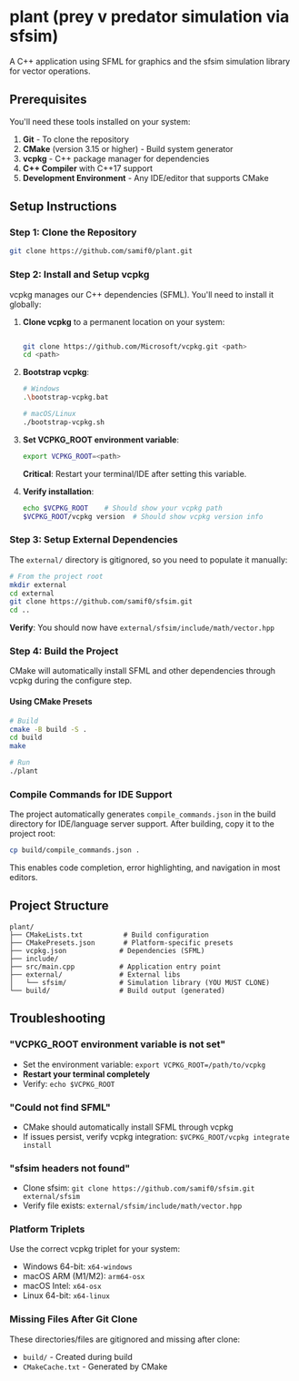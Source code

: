 # plant (prey v predator simulation via sfsim)
A C++ application using SFML for graphics and the sfsim simulation library for vector operations.

## Prerequisites

You'll need these tools installed on your system:

1. **Git** - To clone the repository
2. **CMake** (version 3.15 or higher) - Build system generator
3. **vcpkg** - C++ package manager for dependencies
4. **C++ Compiler** with C++17 support
5. **Development Environment** - Any IDE/editor that supports CMake

## Setup Instructions

### Step 1: Clone the Repository
```bash
git clone https://github.com/samif0/plant.git
```

### Step 2: Install and Setup vcpkg

vcpkg manages our C++ dependencies (SFML). You'll need to install it globally:

1. **Clone vcpkg** to a permanent location on your system:
   ```bash
   
   git clone https://github.com/Microsoft/vcpkg.git <path>
   cd <path>
   ```

2. **Bootstrap vcpkg**:
   ```bash
   # Windows
   .\bootstrap-vcpkg.bat
   
   # macOS/Linux
   ./bootstrap-vcpkg.sh
   ```

3. **Set VCPKG_ROOT environment variable**:
   
   ```bash
   export VCPKG_ROOT=<path>
   ```
   
   **Critical**: Restart your terminal/IDE after setting this variable.

4. **Verify installation**:
   ```bash
   echo $VCPKG_ROOT    # Should show your vcpkg path
   $VCPKG_ROOT/vcpkg version  # Should show vcpkg version info
   ```

### Step 3: Setup External Dependencies

The `external/` directory is gitignored, so you need to populate it manually:

```bash
# From the project root
mkdir external
cd external
git clone https://github.com/samif0/sfsim.git
cd ..
```

**Verify**: You should now have `external/sfsim/include/math/vector.hpp`

### Step 4: Build the Project

CMake will automatically install SFML and other dependencies through vcpkg during the configure step.

#### Using CMake Presets
```bash
# Build
cmake -B build -S .
cd build
make

# Run
./plant

```

### Compile Commands for IDE Support

The project automatically generates `compile_commands.json` in the build directory for IDE/language server support. After building, copy it to the project root:

```bash
cp build/compile_commands.json .
```

This enables code completion, error highlighting, and navigation in most editors.

## Project Structure

```
plant/
├── CMakeLists.txt          # Build configuration
├── CMakePresets.json       # Platform-specific presets
├── vcpkg.json             # Dependencies (SFML)
├── include/            
├── src/main.cpp           # Application entry point
├── external/              # External libs
│   └── sfsim/             # Simulation library (YOU MUST CLONE)
└── build/                 # Build output (generated)
```

## Troubleshooting

### "VCPKG_ROOT environment variable is not set"
- Set the environment variable: `export VCPKG_ROOT=/path/to/vcpkg`
- **Restart your terminal completely**
- Verify: `echo $VCPKG_ROOT`

### "Could not find SFML"
- CMake should automatically install SFML through vcpkg
- If issues persist, verify vcpkg integration: `$VCPKG_ROOT/vcpkg integrate install`

### "sfsim headers not found"
- Clone sfsim: `git clone https://github.com/samif0/sfsim.git external/sfsim`
- Verify file exists: `external/sfsim/include/math/vector.hpp`

### Platform Triplets
Use the correct vcpkg triplet for your system:
- Windows 64-bit: `x64-windows`
- macOS ARM (M1/M2): `arm64-osx`
- macOS Intel: `x64-osx`  
- Linux 64-bit: `x64-linux`

### Missing Files After Git Clone
These directories/files are gitignored and missing after clone:
- `build/` - Created during build
- `CMakeCache.txt` - Generated by CMake

